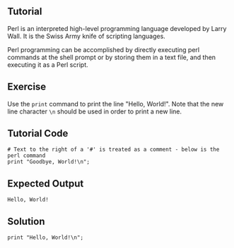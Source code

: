 Tutorial
--------
Perl is an interpreted high-level programming language developed by Larry Wall. It is the Swiss Army knife of scripting languages.

Perl programming can be accomplished by directly executing perl commands at the shell prompt or by storing them in a text file, and then executing it as a Perl script.


Exercise
-------------

Use the `print` command to print the line "Hello, World!". Note that the new line character `\n` should be used in order to print a new line.

Tutorial Code
-------------
    # Text to the right of a '#' is treated as a comment - below is the perl command
    print "Goodbye, World!\n";

Expected Output
---------------
    Hello, World!

Solution
---------------
    print "Hello, World!\n";
